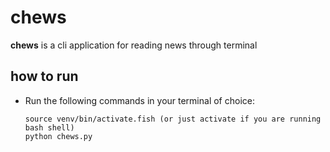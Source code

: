 # chews
**chews** is a cli application for reading news through terminal

## how to run
* Run the following commands in your terminal of choice:
           
      source venv/bin/activate.fish (or just activate if you are running bash shell)
      python chews.py



